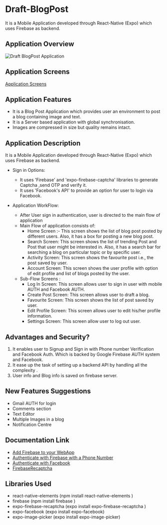 # Draft-BlogPost
 It is a Mobile Application developed through React-Native (Expo) which uses Firebase as backend.

## Application Overview

![Draft BlogPost Application](images/ApplicationOverview/AppOverView.gif)

## Application Screens

[Application Screens](images/ApplicationScreens)

## Application Features

- It is a Blog Post Application which provides user an environment to post a blog containing image and text.
- It is a Server based application with global synchronisation.
- Images are compressed in size but quality remains intact.

## Application Description

It is a Mobile Application developed through React-Native (Expo) which uses Firebase as backend.

- Sign in Options:
  - It uses 'Firebase' and 'expo-firebase-captcha' libraries to generate Captcha ,send OTP and verify it.
  - It uses 'Facebook's API' to provide an option for user to login via Facebook.


- Application WorkFlow:
  - After User sign in authentication, user is directed to the main flow of application
  - Main Flow of application consists of:
    - Home Screen :- This screen shows the list of blog post posted by different users. Also, it has a box for posting a new blog post.
    - Search Screen: This screen shows the list of trending Post and Post that user might be interested in. Also, it has a search bar for searching a blog on particular topic or by specific user.
    - Activity Screen: This screen shows the favourite post i.e., the post saved by user.
    - Account Screen: This screen shows the user profile with option of edit profile and list of blogs posted by the user.
  - Sub-Flow Screens :
    - Log In Screen: This screen allows user to sign in user with mobile AUTH and Facebook AUTH.
    - Create Post Screen: This screen allows user to draft a blog.
    - Favourite Screen: This screen shows the list of post saved by user.
    - Edit Profile Screen: This screen allows user to edit his/her profile information.
    - Settings Screen: This screen allow user to log out user.

## Advantages and Security?

1. It enables user to Signup and Sign in with Phone number Verification and Facebook Auth. Which is backed by Google Firebase AUTH system and Facebook.
2. It ease up the task of setting up a backend API by handling all the complexity .
3. User info and Blog info is saved on firebase server.

## New Features Suggestions
 - Gmail AUTH for login
 - Comments section
 - Text Editor
 - Multiple Images in a blog
 - Notification Centre
## Documentation Link

- [Add Firebase to your WebApp](https://firebase.google.com/docs/web/setup)
- [Authenticate with Firebase with a Phone Number](https://firebase.google.com/docs/auth/web/phone-auth)
- [Authenticate with Facebook](https://developers.facebook.com/docs/react-native/login/)
- [FirebaseRecaptcha](https://docs.expo.io/versions/latest/sdk/firebase-recaptcha/)

## Libraries Used

- react-native-elements (npm install react-native-elements )
- firebase (npm install firebase )
- expo-firebase-recaptcha (expo install expo-firebase-recaptcha )
- expo-facebook (expo install expo-facebook)
- expo-image-picker (expo install expo-image-picker) 